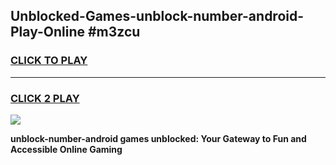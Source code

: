 
## Unblocked-Games-unblock-number-android-Play-Online #m3zcu
<h3>
<a href="https://news.freeplayer.one?title=unblock-number-android&ref=3">CLICK TO PLAY</a></h3>
<hr>

<h3>
<a href="https://news.freeplayer.one?title=unblock-number-android&ref=3">CLICK 2 PLAY</a>
  
</h3>

<a href="https://news.freeplayer.one?title=unblock-number-android&ref=3"><img src="https://clearcache.store/games.png"></a>


**unblock-number-android games unblocked: Your Gateway to Fun and Accessible Online Gaming**
